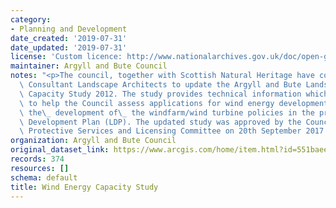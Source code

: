 ```yaml
---
category:
- Planning and Development
date_created: '2019-07-31'
date_updated: '2019-07-31'
license: 'Custom licence: http://www.nationalarchives.gov.uk/doc/open-government-licence/version/3/'
maintainer: Argyll and Bute Council
notes: "<p>The council, together with Scottish Natural Heritage have commissioned\
  \ Consultant Landscape Architects to update the Argyll and Bute Landscape Wind Energy\
  \ Capacity Study 2012. The study provides technical information which will be used\
  \ to help the Council assess applications for wind energy developments and inform\
  \ the\_ development of\_ the windfarm/wind turbine policies in the proposed Local\
  \ Development Plan (LDP). The updated study was approved by the Councils Planning\
  \ Protective Services and Licensing Committee on 20th September 2017.</p>"
organization: Argyll and Bute Council
original_dataset_link: https://www.arcgis.com/home/item.html?id=551baee4d4784e5899d3d5cc4512d1fb
records: 374
resources: []
schema: default
title: Wind Energy Capacity Study
---
```


